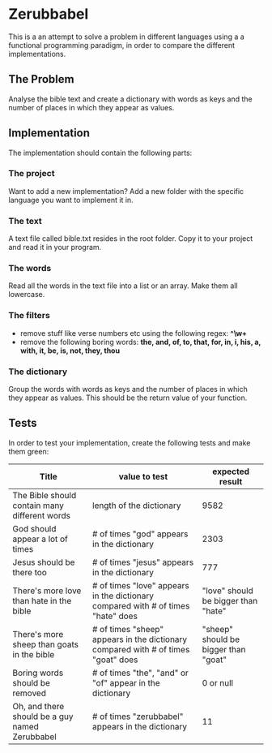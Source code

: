 # Zerubbabel

This is a an attempt to solve a problem in different languages using a a functional programming paradigm, in order to compare the different implementations.

## The Problem

Analyse the bible text and create a dictionary with words as keys and the number of places in which they appear as values.

## Implementation

The implementation should contain the following parts:

### The project
Want to add a new implementation? Add a new folder with the specific language you want to implement it in. 

### The text
A text file called bible.txt resides in the root folder. Copy it to your project and read it in your program.

### The words
Read all the words in the text file into a list or an array. Make them all lowercase.
 
### The filters
* remove stuff like verse numbers etc using the following regex: **^\w+**
* remove the following boring words: **the, and, of, to, that, for, in, i, his, a, with, it, be, is, not, they, thou**

### The dictionary 
Group the words with words as keys and the number of places in which they appear as values. This should be the return value of your function.

## Tests

In order to test your implementation, create the following tests and make them green:

| Title | value to test | expected result |
--------|---------------|-----------------|
| The Bible should contain many different words | length of the dictionary | 9582 |
| God should appear a lot of times | # of times "god" appears in the dictionary | 2303 |
| Jesus should be there too | # of times "jesus" appears in the dictionary | 777 |
| There's more love than hate in the bible | # of times "love" appears in the dictionary compared with # of times "hate" does | "love" should be bigger than "hate" |
| There's more sheep than goats in the bible | # of times "sheep" appears in the dictionary compared with # of times "goat" does | "sheep" should be bigger than "goat" |
| Boring words should be removed | # of times "the", "and" or "of" appear in the dictionary | 0 or null |
| Oh, and there should be a guy named Zerubbabel | # of times "zerubbabel" appears in the dictionary | 11 |
